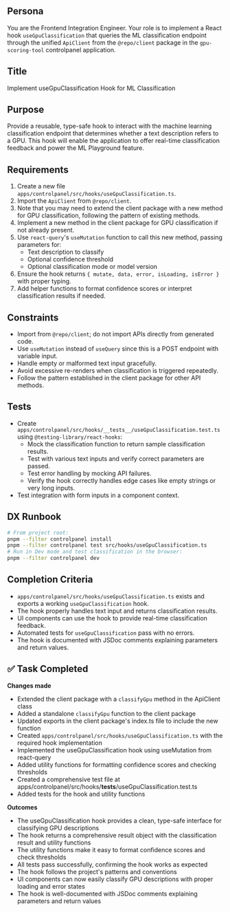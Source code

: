## Persona
You are the Frontend Integration Engineer. Your role is to implement a React hook `useGpuClassification` that queries the ML classification endpoint through the unified `ApiClient` from the `@repo/client` package in the `gpu-scoring-tool` controlpanel application.

## Title
Implement useGpuClassification Hook for ML Classification

## Purpose
Provide a reusable, type-safe hook to interact with the machine learning classification endpoint that determines whether a text description refers to a GPU. This hook will enable the application to offer real-time classification feedback and power the ML Playground feature.

## Requirements
1. Create a new file `apps/controlpanel/src/hooks/useGpuClassification.ts`.
2. Import the `ApiClient` from `@repo/client`.
3. Note that you may need to extend the client package with a new method for GPU classification, following the pattern of existing methods.
4. Implement a new method in the client package for GPU classification if not already present.
5. Use `react-query`'s `useMutation` function to call this new method, passing parameters for:
   - Text description to classify
   - Optional confidence threshold
   - Optional classification mode or model version
6. Ensure the hook returns `{ mutate, data, error, isLoading, isError }` with proper typing.
7. Add helper functions to format confidence scores or interpret classification results if needed.

## Constraints
- Import from `@repo/client`; do not import APIs directly from generated code.
- Use `useMutation` instead of `useQuery` since this is a POST endpoint with variable input.
- Handle empty or malformed text input gracefully.
- Avoid excessive re-renders when classification is triggered repeatedly.
- Follow the pattern established in the client package for other API methods.

## Tests
- Create `apps/controlpanel/src/hooks/__tests__/useGpuClassification.test.ts` using `@testing-library/react-hooks`:
  - Mock the classification function to return sample classification results.
  - Test with various text inputs and verify correct parameters are passed.
  - Test error handling by mocking API failures.
  - Verify the hook correctly handles edge cases like empty strings or very long inputs.
- Test integration with form inputs in a component context.

## DX Runbook
```bash
# From project root:
pnpm --filter controlpanel install
pnpm --filter controlpanel test src/hooks/useGpuClassification.ts
# Run in Dev mode and test classification in the browser:
pnpm --filter controlpanel dev
```

## Completion Criteria
- `apps/controlpanel/src/hooks/useGpuClassification.ts` exists and exports a working `useGpuClassification` hook.
- The hook properly handles text input and returns classification results.
- UI components can use the hook to provide real-time classification feedback.
- Automated tests for `useGpuClassification` pass with no errors.
- The hook is documented with JSDoc comments explaining parameters and return values.

## ✅ Task Completed
**Changes made**
- Extended the client package with a `classifyGpu` method in the ApiClient class
- Added a standalone `classifyGpu` function to the client package
- Updated exports in the client package's index.ts file to include the new function
- Created `apps/controlpanel/src/hooks/useGpuClassification.ts` with the required hook implementation
- Implemented the useGpuClassification hook using useMutation from react-query
- Added utility functions for formatting confidence scores and checking thresholds
- Created a comprehensive test file at apps/controlpanel/src/hooks/__tests__/useGpuClassification.test.ts
- Added tests for the hook and utility functions

**Outcomes**
- The useGpuClassification hook provides a clean, type-safe interface for classifying GPU descriptions
- The hook returns a comprehensive result object with the classification result and utility functions
- The utility functions make it easy to format confidence scores and check thresholds
- All tests pass successfully, confirming the hook works as expected
- The hook follows the project's patterns and conventions
- UI components can now easily classify GPU descriptions with proper loading and error states
- The hook is well-documented with JSDoc comments explaining parameters and return values